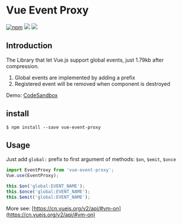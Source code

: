 # Vue Event Proxy

[![npm](https://img.shields.io/npm/v/vue-event-proxy.svg)](https://www.npmjs.com/package/vue-event-proxy)
[![](https://img.shields.io/badge/zh--cn-中文-orange.svg)](https://github.com/jser-club/vue-event-proxy/blob/master/README.zh-cn.md) [![](https://img.shields.io/badge/en--us-英语-green.svg)](https://github.com/jser-club/vue-event-proxy/blob/master/README.md)

## Introduction

The Library that let Vue.js support global events, just 1.79kb after compression.

1. Global events are implemented by adding a prefix
2. Registered event will be removed when component is destroyed

Demo: [CodeSandbox](https://codesandbox.io/s/xlvz2p79vp)

## install
```
$ npm install --save vue-event-proxy
```


## Usage
Just add `global:` prefix to first argument of methods: `$on`, `$emit`, `$once`

```js
import EventProxy from 'vue-event-proxy';
Vue.use(EventProxy);

this.$on('global:EVENT_NAME');
this.$once('global:EVENT_NAME');
this.$emit('global:EVENT_NAME');
```

More see: [https://cn.vuejs.org/v2/api/#vm-on](https://cn.vuejs.org/v2/api/#vm-on)
